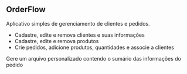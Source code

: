 ## OrderFlow

Aplicativo simples de gerenciamento de clientes e pedidos.

- Cadastre, edite e remova clientes e suas informações
- Cadastre, edite e remova produtos
- Crie pedidos, adicione produtos, quantidades e associe a clientes

Gere um arquivo personalizado contendo o sumário das informações do pedido
